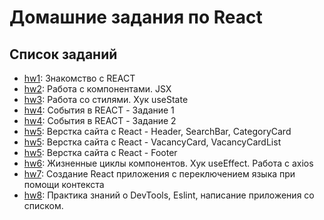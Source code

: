 # Домашние задания по React

## Список заданий

- [hw1](./hw1): Знакомство с REACT
- [hw2](./hw2): Работа с компонентами. JSX
- [hw3](./hw3): Работа со стилями. Хук useState
- [hw4](./hw4/task1): События в REACT - Задание 1 
- [hw4](./hw4/task2): События в REACT - Задание 2 
- [hw5](./hw5): Верстка сайта с React - Header, SearchBar, CategoryCard
- [hw5](./hw5): Верстка сайта с React - VacancyCard, VacancyCardList 
- [hw5](./hw5): Верстка сайта с React - Footer 
- [hw6](./hw6): Жизненные циклы компонентов. Хук useEffect. Работа с axios
- [hw7](./hw7): Создание React приложения с переключением языка при помощи контекста
- [hw8](./hw8): Практика знаний о DevTools, Eslint, написание приложения со списком.
